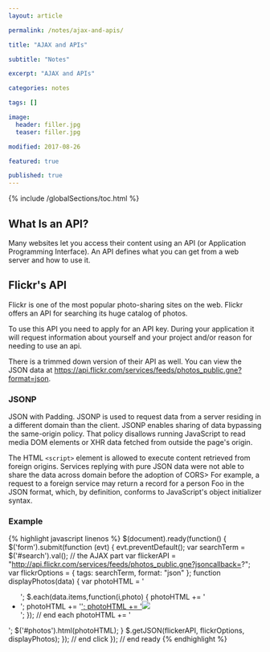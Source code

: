 ```yaml
---
layout: article

permalink: /notes/ajax-and-apis/

title: "AJAX and APIs"

subtitle: "Notes"

excerpt: "AJAX and APIs"

categories: notes

tags: []

image:
  header: filler.jpg
  teaser: filler.jpg

modified: 2017-08-26

featured: true

published: true
---
```


{% include /globalSections/toc.html %}

## What Is an API?

Many websites let you access their content using an API (or Application Programming Interface). An API defines what you can get from a web server and how to use it. 

## Flickr's API

Flickr is one of the most popular photo-sharing sites on the web. Flickr offers an API for searching its huge catalog of photos.

To use this API you need to apply for an API key. During your application it will request information about yourself and your project and/or reason for needing to use an api.

There is a trimmed down version of their API as well. You can view the JSON data at <a href="https://api.flickr.com/services/feeds/photos_public.gne?format=json" target="_blank">https://api.flickr.com/services/feeds/photos_public.gne?format=json</a>.

### JSONP

JSON with Padding. JSONP is used to request data from a server residing in a different domain than the client. JSONP enables sharing of data bypassing the same-origin policy. That policy disallows running JavaScript to read media DOM elements or XHR data fetched from outside the page's origin. 

The HTML `<script>` element is allowed to execute content retrieved from foreign origins. Services replying with pure JSON data were not able to share the data across domain before the adoption of CORS> For example, a request to a foreign service may return a record for a person Foo in the JSON format, which, by definition, conforms to JavaScript's object initializer syntax.

### Example

{% highlight javascript linenos %}
$(document).ready(function() {
 $('form').submit(function (evt) {
    evt.preventDefault();
    var searchTerm = $('#search').val();
    // the AJAX part
    var flickerAPI = "http://api.flickr.com/services/feeds/photos_public.gne?jsoncallback=?";
    var flickrOptions = {
      tags: searchTerm,
      format: "json"
    };
    function displayPhotos(data) {
      var photoHTML = '<ul>';
      $.each(data.items,function(i,photo) {
        photoHTML += '<li class="grid-25 tablet-grid-50">';
        photoHTML += '<a href="' + photo.link + '" class="image">';
        photoHTML += '<img src="' + photo.media.m + '"></a></li>';
      }); // end each
      photoHTML += '</ul>';
      $('#photos').html(photoHTML);
    }
    $.getJSON(flickerAPI, flickrOptions, displayPhotos);
  }); // end click
}); // end ready
{% endhighlight %}